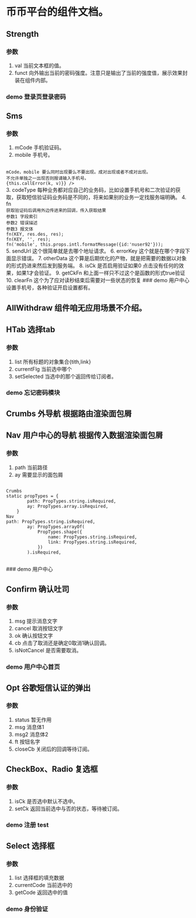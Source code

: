 # 币币平台的组件文档。
## Strength
### 参数
1. val 当前文本框的值。
2. funct 向外输出当前的密码强度。注意只是输出了当前的强度值，展示效果封装在组件内部。
### demo 登录页登录密码

## Sms
### 参数
1. mCode 手机验证码。
2. mobile 手机号。
<code>
mCode，mobile 要么同时出现要么不要出现。成对出现或者不成对出现。
不允许单独之一出现否则报请输入手机号。
<Sms {...{mCode, mobile, codeType}} fn={(k, v)=>{this.callError(k, v)}} />
</code>
3. codeType
每种业务都对应自己的业务码，比如设置手机号和二次验证的获取，获取短信验证码业务码是不同的，将来如果别的业务一定找服务端明确。
4. fn
<code>
获取验证码后调用外边传进来的回调，传入获取结果
参数1 字段索引
参数2 错误描述
参数3 报文体
fn(KEY, res.des, res);
fn(KEY, '', res);
fn('mobile', this.props.intl.formatMessage({id:'nuser92'}));
</code>
5. sendUrl 这个很简单就是去哪个地址请求。
6. errorKey 这个就是在哪个字段下面显示错误。
7. otherData 这个算是后期优化的产物，就是把需要的数据以对象的形式扔进来然后发到服务端。
8. isCk 是否启用验证如果0 点击没有任何的效果，如果1才会验证。 
9. getCkFn 和上面一样只不过这个是函数的形式true验证
10. clearFn 这个为了应对读秒结束后需要对一些状态的恢复
### demo 用户中心设置手机号，各种验证开启设置都有。

## AllWithdraw 组件咱无应用场景不介绍。

## HTab 选择tab
### 参数
1. list 所有标题的对象集合{tith,link}
2. currentFlg 当前选中哪个
3. setSelected 当选中的那个返回传给订阅者。
### demo 忘记密码模块

## Crumbs 外导航 根据路由渲染面包屑
## Nav 用户中心的导航 根据传入数据渲染面包屑
### 参数
1. path 当前路径
2. ay 需要显示的面包屑
<code>
Crumbs
static propTypes = {
        path: PropTypes.string.isRequired,
        ay: PropTypes.array.isRequired,
    }
Nav
path: PropTypes.string.isRequired,
        ay: PropTypes.arrayOf(
            PropTypes.shape({
                name: PropTypes.string.isRequired,
                link: PropTypes.string.isRequired,
            })
        ).isRequired,
<Crumbs path={this.props.location.pathname} ay={this.props.routes} />
<Nav path={this.props.location.pathname} ay={USERCENTERTAB} />
</code>
### demo 用户中心

## Confirm 确认吐司
### 参数
1. msg 提示消息文字
2. cancel 取消按钮文字
3. ok 确认按钮文字 
4. cb 点击了取消还是确定0取消1确认回调。
5. isNotCancel 是否需要取消。
### demo 用户中心首页

## Opt 谷歌短信认证的弹出
### 参数
1. status 暂无作用
2. msg 消息体1
3. msg2 消息体2
4. ft  按钮名字
5. closeCb 关闭后的回调等待订阅。

## CheckBox、Radio 复选框
### 参数
1. isCk 是否选中默认不选中。
2. setCk 返回当前选中与否的状态，等待被订阅。
### demo 注册 test

## Select 选择框
### 参数
1. list 选择框的填充数据
2. currentCode 当前选中的
3. getCode 返回选中的值
### demo 身份验证


